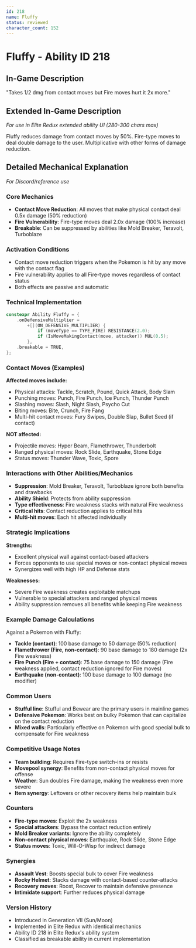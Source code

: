 ```yaml
---
id: 218
name: Fluffy
status: reviewed
character_count: 152
---
```


# Fluffy - Ability ID 218

## In-Game Description
"Takes 1/2 dmg from contact moves but Fire moves hurt it 2x more."

## Extended In-Game Description
*For use in Elite Redux extended ability UI (280-300 chars max)*

Fluffy reduces damage from contact moves by 50%. Fire-type moves to deal double damage to the user. Multiplicative with other forms of damage reduction.

## Detailed Mechanical Explanation
*For Discord/reference use*

### Core Mechanics
- **Contact Move Reduction**: All moves that make physical contact deal 0.5x damage (50% reduction)
- **Fire Vulnerability**: Fire-type moves deal 2.0x damage (100% increase)
- **Breakable**: Can be suppressed by abilities like Mold Breaker, Teravolt, Turboblaze

### Activation Conditions
- Contact move reduction triggers when the Pokemon is hit by any move with the contact flag
- Fire vulnerability applies to all Fire-type moves regardless of contact status
- Both effects are passive and automatic

### Technical Implementation
```cpp
constexpr Ability Fluffy = {
    .onDefensiveMultiplier =
        +[](ON_DEFENSIVE_MULTIPLIER) {
            if (moveType == TYPE_FIRE) RESISTANCE(2.0);
            if (IsMoveMakingContact(move, attacker)) MUL(0.5);
        },
    .breakable = TRUE,
};
```

### Contact Moves (Examples)
**Affected moves include:**
- Physical attacks: Tackle, Scratch, Pound, Quick Attack, Body Slam
- Punching moves: Punch, Fire Punch, Ice Punch, Thunder Punch
- Slashing moves: Slash, Night Slash, Psycho Cut
- Biting moves: Bite, Crunch, Fire Fang
- Multi-hit contact moves: Fury Swipes, Double Slap, Bullet Seed (if contact)

**NOT affected:**
- Projectile moves: Hyper Beam, Flamethrower, Thunderbolt
- Ranged physical moves: Rock Slide, Earthquake, Stone Edge
- Status moves: Thunder Wave, Toxic, Spore

### Interactions with Other Abilities/Mechanics
- **Suppression**: Mold Breaker, Teravolt, Turboblaze ignore both benefits and drawbacks
- **Ability Shield**: Protects from ability suppression
- **Type effectiveness**: Fire weakness stacks with natural Fire weakness
- **Critical hits**: Contact reduction applies to critical hits
- **Multi-hit moves**: Each hit affected individually

### Strategic Implications
**Strengths:**
- Excellent physical wall against contact-based attackers
- Forces opponents to use special moves or non-contact physical moves
- Synergizes well with high HP and Defense stats

**Weaknesses:**
- Severe Fire weakness creates exploitable matchups
- Vulnerable to special attackers and ranged physical moves
- Ability suppression removes all benefits while keeping Fire weakness

### Example Damage Calculations
Against a Pokemon with Fluffy:
- **Tackle (contact)**: 100 base damage to 50 damage (50% reduction)
- **Flamethrower (Fire, non-contact)**: 90 base damage to 180 damage (2x Fire weakness)
- **Fire Punch (Fire + contact)**: 75 base damage to 150 damage (Fire weakness applied, contact reduction ignored for Fire moves)
- **Earthquake (non-contact)**: 100 base damage to 100 damage (no modifier)

### Common Users
- **Stufful line**: Stufful and Bewear are the primary users in mainline games
- **Defensive Pokemon**: Works best on bulky Pokemon that can capitalize on the contact reduction
- **Mixed walls**: Particularly effective on Pokemon with good special bulk to compensate for Fire weakness

### Competitive Usage Notes
- **Team building**: Requires Fire-type switch-ins or resists
- **Movepool synergy**: Benefits from non-contact physical moves for offense
- **Weather**: Sun doubles Fire damage, making the weakness even more severe
- **Item synergy**: Leftovers or other recovery items help maintain bulk

### Counters
- **Fire-type moves**: Exploit the 2x weakness
- **Special attackers**: Bypass the contact reduction entirely
- **Mold Breaker variants**: Ignore the ability completely
- **Non-contact physical moves**: Earthquake, Rock Slide, Stone Edge
- **Status moves**: Toxic, Will-O-Wisp for indirect damage

### Synergies
- **Assault Vest**: Boosts special bulk to cover Fire weakness
- **Rocky Helmet**: Stacks damage with contact-based counter-attacks
- **Recovery moves**: Roost, Recover to maintain defensive presence
- **Intimidate support**: Further reduces physical damage

### Version History
- Introduced in Generation VII (Sun/Moon)
- Implemented in Elite Redux with identical mechanics
- Ability ID 218 in Elite Redux's ability system
- Classified as breakable ability in current implementation